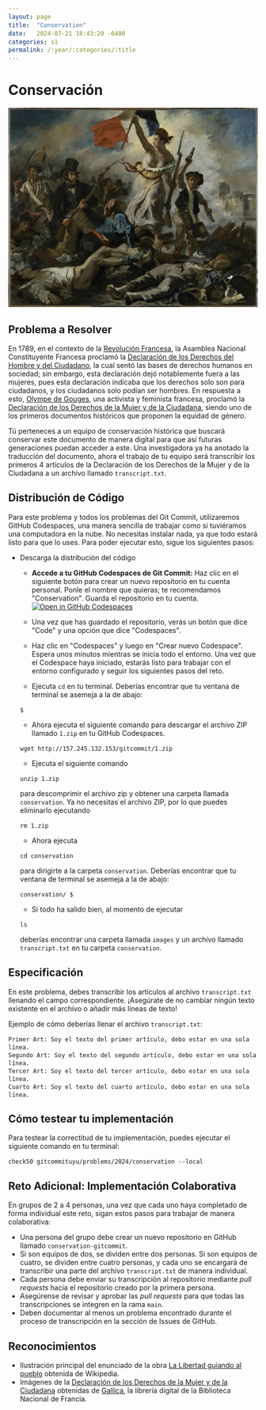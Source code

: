 ```yaml
---
layout: page
title:  "Conservation"
date:   2024-07-21 18:43:20 -0400
categories: s1
permalink: /:year/:categories/:title
---
```


# Conservación
![Revolución Francesa](/assets/images/s1/revolution.jpg)

## Problema a Resolver
En 1789, en el contexto de la [Revolución Francesa](https://es.wikipedia.org/wiki/Revoluci%C3%B3n_francesa), la Asamblea Nacional Constituyente Francesa proclamó la [Declaración de los Derechos del Hombre y del Ciudadano](https://es.wikipedia.org/wiki/Declaraci%C3%B3n_de_los_Derechos_del_Hombre_y_del_Ciudadano), la cual sentó las bases de derechos humanos en sociedad; sin embargo, esta declaración dejó notablemente fuera a las mujeres, pues esta declaración indicaba que los derechos solo son para ciudadanos, y los ciudadanos solo podían ser hombres. En respuesta a esto, [Olympe de Gouges](https://es.wikipedia.org/wiki/Olympe_de_Gouges), una activista y feminista francesa, proclamó la [Declaración de los Derechos de la Mujer y de la Ciudadana](https://es.wikipedia.org/wiki/Declaraci%C3%B3n_de_los_Derechos_de_la_Mujer_y_de_la_Ciudadana), siendo uno de los primeros documentos históricos que proponen la equidad de género.

Tú perteneces a un equipo de conservación histórica que buscará conservar este documento de manera digital para que así futuras generaciones puedan acceder a este. Una investigadora ya ha anotado la traducción del documento, ahora el trabajo de tu equipo será transcribir los primeros 4 artículos de la Declaración de los Derechos de la Mujer y de la Ciudadana a un archivo llamado `transcript.txt`.

## Distribución de Código

Para este problema y todos los problemas del Git Commit, utilizaremos GitHub Codespaces, una manera sencilla de trabajar como si tuviéramos una computadora en la nube. No necesitas instalar nada, ya que todo estará listo para que lo uses. Para poder ejecutar esto, sigue los siguientes pasos:

+ Descarga la distribución del código

    * **Accede a tu GitHub Codespaces de Git Commit:** Haz clic en el siguiente botón para crear un nuevo repositorio en tu cuenta personal. Ponle el nombre que quieras; te recomendamos "Conservation". Guarda el repositorio en tu cuenta.
    [![Open in GitHub Codespaces](https://github.com/codespaces/badge.svg)](https://github.com/new?template_name=codespace&template_owner=gitcommituyu)

    * Una vez que has guardado el repositorio, verás un botón que dice "Code" y una opción que dice "Codespaces".

    * Haz clic en "Codespaces" y luego en "Crear nuevo Codespace". Espera unos minutos mientras se inicia todo el entorno. Una vez que el Codespace haya iniciado, estarás listo para trabajar con el entorno configurado y seguir los siguientes pasos del reto.
    
    * Ejecuta `cd` en tu terminal. Deberías encontrar que tu ventana de terminal se asemeja a la de abajo:
    ```
    $
    ``` 

    * Ahora ejecuta el siguiente comando para descargar el archivo ZIP llamado `1.zip` en tu GitHub Codespaces.
    ```
    wget http://157.245.132.153/gitcommit/1.zip
    ```

    * Ejecuta el siguiente comando
    ```
    unzip 1.zip
    ```
    para descomprimir el archivo zip y obtener una carpeta llamada `conservation`. Ya no necesitas el archivo ZIP, por lo que puedes eliminarlo ejecutando
    ```
    rm 1.zip
    ```

    * Ahora ejecuta
    ```
    cd conservation
    ```
    para dirigirte a la carpeta `conservation`. Deberías encontrar que tu ventana de terminal se asemeja a la de abajo:
    ```
    conservation/ $
    ```

    * Si todo ha salido bien, al momento de ejecutar
    ```
    ls
    ```
    deberías encontrar una carpeta llamada `images` y un archivo llamado `transcript.txt` en tu carpeta `conservation`.

## Especificación
En este problema, debes transcribir los artículos al archivo `transcript.txt` llenando el campo correspondiente. ¡Asegúrate de no cambiar ningún texto existente en el archivo o añadir más líneas de texto!

Ejemplo de cómo deberías llenar el archivo `transcript.txt`:
```
Primer Art: Soy el texto del primer artículo, debo estar en una sola línea.
Segundo Art: Soy el texto del segundo artículo, debo estar en una sola línea.
Tercer Art: Soy el texto del tercer artículo, debo estar en una sola línea.
Cuarto Art: Soy el texto del cuarto artículo, debo estar en una sola línea.

```

## Cómo testear tu implementación
Para testear la correctitud de tu implementación, puedes ejecutar el siguiente comando en tu terminal:
```
check50 gitcommituyu/problems/2024/conservation --local
```

## Reto Adicional: Implementación Colaborativa
En grupos de 2 a 4 personas, una vez que cada uno haya completado de forma individual este reto, sigan estos pasos para trabajar de manera colaborativa:

* Una persona del grupo debe crear un nuevo repositorio en GitHub llamado `conservation-gitcommit`.
* Si son equipos de dos, se dividen entre dos personas. Si son equipos de cuatro, se dividen entre cuatro personas, y cada uno se encargará de transcribir una parte del archivo `transcript.txt` de manera individual.
* Cada persona debe enviar su transcripción al repositorio mediante *pull requests* hacia el repositorio creado por la primera persona.
* Asegúrense de revisar y aprobar las *pull requests* para que todas las transcripciones se integren en la rama `main`.
* Deben documentar al menos un problema encontrado durante el proceso de transcripción en la sección de Issues de GitHub.

## Reconocimientos
* Ilustración principal del enunciado de la obra [La Libertad guiando al pueblo](https://es.wikipedia.org/wiki/La_Libertad_guiando_al_pueblo) obtenida de Wikipedia. 
* Imágenes de la [Declaración de los Derechos de la Mujer y de la Ciudadana](https://es.wikipedia.org/wiki/Declaraci%C3%B3n_de_los_Derechos_de_la_Mujer_y_de_la_Ciudadana) obtenidas de [Gallica](https://gallica.bnf.fr/ark:/12148/bpt6k64848397/f1.item), la librería digital de la Biblioteca Nacional de Francia.
